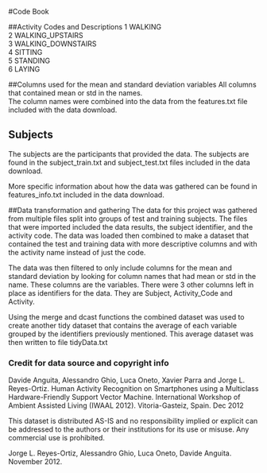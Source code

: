 #Code Book

##Activity Codes and Descriptions
1 WALKING  
2 WALKING_UPSTAIRS  
3 WALKING_DOWNSTAIRS  
4 SITTING  
5 STANDING  
6 LAYING  

##Columns used for the mean and standard deviation variables
All columns that contained mean or std in the names.  
The column names were combined into the data from the features.txt file included with the data download.

## Subjects
The subjects are the participants that provided the data.  The subjects are found in the subject_train.txt and subject_test.txt files included in the data download.  


More specific information about how the data was gathered can be found in features_info.txt included in the data download.

##Data transformation and gathering
The data for this project was gathered from multiple files split into groups of test and training subjects.  The files that were imported included the data results, the subject identifier, and the activity code.  The data was loaded then combined to make a dataset that contained the test and training data with more descriptive columns and with the activity name instead of just the code. 

The data was then filtered to only include columns for the mean and standard deviation by looking for column names that had mean or std in the name.  These columns are the variables.  There were 3 other columns left in place as identifiers for the data.  They are Subject, Activity_Code and Activity.  

Using the merge and dcast functions the combined dataset was used to create another tidy dataset that contains the average of each variable grouped by the identifiers previously mentioned.  This average dataset was then written to file tidyData.txt


### Credit for data source and copyright info
Davide Anguita, Alessandro Ghio, Luca Oneto, Xavier Parra and Jorge L. Reyes-Ortiz. Human Activity Recognition on Smartphones using a Multiclass Hardware-Friendly Support Vector Machine. International Workshop of Ambient Assisted Living (IWAAL 2012). Vitoria-Gasteiz, Spain. Dec 2012

This dataset is distributed AS-IS and no responsibility implied or explicit can be addressed to the authors or their institutions for its use or misuse. Any commercial use is prohibited.


Jorge L. Reyes-Ortiz, Alessandro Ghio, Luca Oneto, Davide Anguita. November 2012.